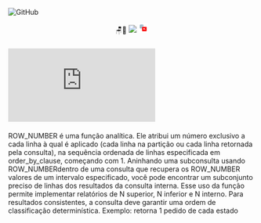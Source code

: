  
 ![GitHub](https://img.shields.io/github/license/LeandrodSouza/PLSQL)
 <p align="center">
 🪑🎲
 <img src="http://img.shields.io/static/v1?label=STATUS&message=Learning%20Ever&color=GREEN&style=for-the-badge"/>
 <img src="AppDev_plsql_detailed.svg" width="4%"/>
 </p>


###  ![ROW_NUMBER](https://github.com/LeandrodSouza/PLSQL/blob/main/ROWNUMBER.sql)
ROW_NUMBER é uma função analítica. Ele atribui um número exclusivo a cada linha à qual é aplicado (cada linha na partição ou cada linha retornada pela consulta), na sequência ordenada de linhas especificada em order_by_clause, começando com 1.
Aninhando uma subconsulta usando ROW_NUMBERdentro de uma consulta que recupera os ROW_NUMBER valores de um intervalo especificado, você pode encontrar um subconjunto preciso de linhas dos resultados da consulta interna. Esse uso da função permite implementar relatórios de N superior, N inferior e N interno. Para resultados consistentes, a consulta deve garantir uma ordem de classificação determinística.
Exemplo: retorna 1 pedido de cada estado